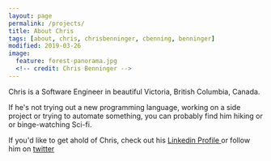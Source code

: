 ```yaml
---
layout: page
permalink: /projects/
title: About Chris
tags: [about, chris, chrisbenninger, cbenning, benninger]
modified: 2019-03-26
image:
  feature: forest-panorama.jpg
  <!-- credit: Chris Benninger -->
---
```


  Chris is a Software Engineer in beautiful Victoria, British Columbia, Canada.

  If he's not trying out a new programming language, working on a side project or trying to automate something, you can probably find him hiking or or binge-watching Sci-fi.

  If you'd like to get ahold of Chris, check out his <a href="https://www.linkedin.com/in/christopherbenninger">
      Linkedin Profile
    </a> or follow him on <a href="https://twitter.com/chrisbenninger">twitter</a>

